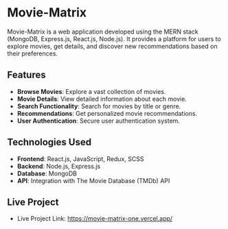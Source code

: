 # Movie-Matrix

Movie-Matrix is a web application developed using the MERN stack (MongoDB, Express.js, React.js, Node.js). It provides a platform for users to explore movies, get details, and discover new recommendations based on their preferences.

## Features

- **Browse Movies**: Explore a vast collection of movies.
- **Movie Details**: View detailed information about each movie.
- **Search Functionality**: Search for movies by title or genre.
- **Recommendations**: Get personalized movie recommendations.
- **User Authentication**: Secure user authentication system.

## Technologies Used

- **Frontend**: React.js, JavaScript, Redux, SCSS
- **Backend**: Node.js, Express.js
- **Database**: MongoDB
- **API**: Integration with The Movie Database (TMDb) API

## Live Project
- Live Project Link: https://movie-matrix-one.vercel.app/
